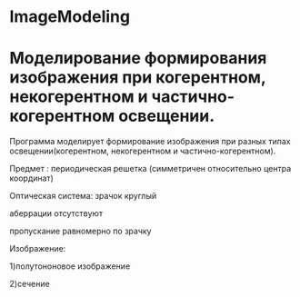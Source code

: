 # ImageModeling
# Моделирование формирования изображения при когерентном, некогерентном и частично-когерентном освещении.

Программа моделирует формирование изображения при разных типах освещении(когерентном, некогерентном и частично-когерентном).

Предмет : 
    периодическая решетка (симметричен относительно центра координат)

Оптическая система: зрачок круглый

аберрации отсутствуют

пропускание равномерно по зрачку

Изображение:
  
  1)полутононовое изображение
  
  2)сечение
